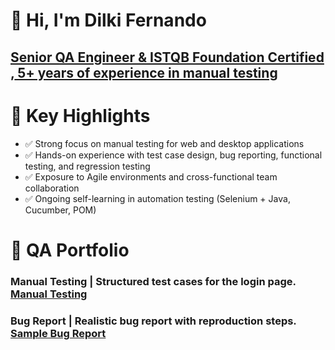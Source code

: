 # 👋 Hi, I'm Dilki Fernando
<H2><a href="https://www.linkedin.com/in/dilkifernando/">Senior QA Engineer & ISTQB Foundation Certified </a>,<a href="https://medium.com/@difernandov/the-evolving-role-of-a-qa-engineer-my-journey-c554ccf671ed"> 5+ years of experience in manual testing</a> </H2>

# 📌 Key Highlights
- ✅ Strong focus on manual testing for web and desktop applications
- ✅ Hands-on experience with test case design, bug reporting, functional testing, and regression testing
- ✅ Exposure to Agile environments and cross-functional team collaboration
- ✅ Ongoing self-learning in automation testing (Selenium + Java, Cucumber, POM)
  
# 📁 QA Portfolio
### <h3> Manual Testing | Structured test cases for the login page. [Manual Testing](./manual-testing/) </h3>
### <h3> Bug Report | Realistic bug report with reproduction steps. [Sample Bug Report](./bug-reporting/) </h3>
